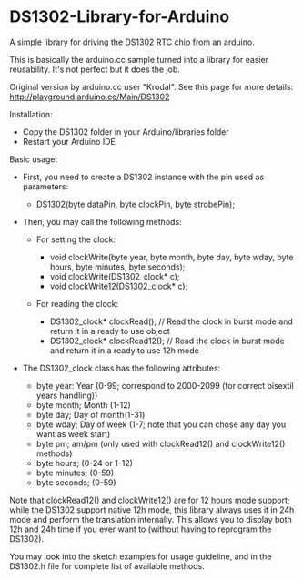 # DS1302-Library-for-Arduino
A simple library for driving the DS1302 RTC chip from an arduino.

This is basically the arduino.cc sample turned into a library for easier reusability.
It's not perfect but it does the job.

Original version by arduino.cc user "Krodal".
See this page for more details: http://playground.arduino.cc/Main/DS1302

Installation:
- Copy the DS1302 folder in your Arduino/libraries folder
- Restart your Arduino IDE

Basic usage:
- First, you need to create a DS1302 instance with the pin used as parameters:
	- DS1302(byte dataPin, byte clockPin, byte strobePin);

- Then, you may call the following methods:

	- For setting the clock:
		- void clockWrite(byte year, byte month, byte day, byte wday, byte hours, byte minutes, byte seconds);
		- void clockWrite(DS1302_clock* c);
		- void clockWrite12(DS1302_clock* c);

	- For reading the clock:
		- DS1302_clock* clockRead(); // Read the clock in burst mode and return it in a ready to use object
		- DS1302_clock* clockRead12(); // Read the clock in burst mode and return it in a ready to use 12h mode

- The DS1302_clock class has the following attributes:
	- byte year: Year (0-99; correspond to 2000-2099 (for correct bisextil years handling))
	- byte month; Month (1-12)
	- byte day; Day of month(1-31)
	- byte wday; Day of week (1-7; note that you can chose any day you want as week start)
	- byte pm; am/pm (only used with clockRead12() and clockWrite12() methods)
	- byte hours; (0-24 or 1-12)
	- byte minutes; (0-59)
	- byte seconds; (0-59)

Note that clockRead12() and clockWrite12() are for 12 hours mode support; while the DS1302 support native 12h mode, this library always uses it in 24h mode and perform the translation internally.
This allows you to display both 12h and 24h time if you ever want to (without having to reprogram the DS1302).

You may look into the sketch examples for usage guideline, and in the DS1302.h file for complete list of available methods.
